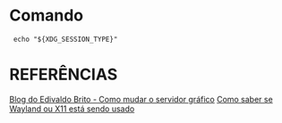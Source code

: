 # Comando
```
 echo "${XDG_SESSION_TYPE}"
```

# REFERÊNCIAS
[Blog do Edivaldo Brito - Como mudar o servidor gráfico](https://www.google.com/url?sa=t&rct=j&q=&esrc=s&source=web&cd=&cad=rja&uact=8&ved=2ahUKEwi0-Z-nvLXuAhVPHLkGHYRqC48QFjABegQIBBAC&url=https%3A%2F%2Fwww.edivaldobrito.com.br%2Fmudar-do-servidor-grafico-wayland-para-o-xorg%2F&usg=AOvVaw21jRbGwkReyuYcP7b9nrOT)
[Como saber se Wayland ou X11 está sendo usado](https://qastack.com.br/unix/202891/how-to-know-whether-wayland-or-x11-is-being-used)
